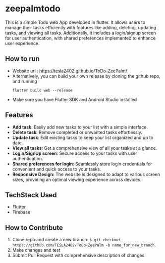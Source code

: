 # zeepalmtodo

This is a simple Todo web App developed in flutter. It allows users to manage their tasks efficiently with features like adding, deleting, updating tasks, and viewing all tasks. Additionally, it includes a login/signup screen for user authentication, with shared preferences implemented to enhance user experience.

## How to run
- Website url : https://tesla2402.github.io/ToDo-ZeePalm/
- Alternatively, you can build your own release by cloning the github repo, and running 
  ```
  flutter build web --release
  ```
- Make sure you have Flutter SDK and Android Studio installed

## Features

- **Add task**: Easily add new tasks to your list with a simple interface.
- **Delete task**: Remove completed or unwanted tasks effortlessly.
- **Update task**: Edit existing tasks to keep your list organized and up to date.
- **View all tasks**: Get a comprehensive view of all your tasks at a glance.
- **Login/SignUp screen**: Secure access to your tasks with user authentication.
- **Shared preferences for login**: Seamlessly store login credentials for convenient and quick access to your tasks.
- **Responsive Design:** The website is designed to adapt to various screen sizes, providing an optimal viewing experience across devices.

## TechStack Used
- Flutter
- Firebase

## How to Contribute

1. Clone repo and create a new branch: `$ git checkout https://github.com/TESLA2402/ToDo-ZeePalm -b name_for_new_branch`.
2. Make changes and test
3. Submit Pull Request with comprehensive description of changes

